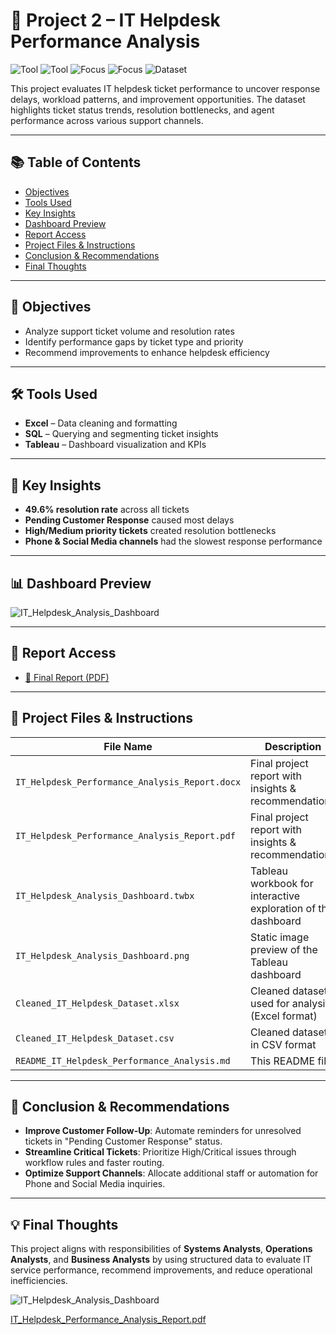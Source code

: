 # 📌 Project 2 – IT Helpdesk Performance Analysis

![Tool](https://img.shields.io/badge/Tool-Tableau-blue) 
![Tool](https://img.shields.io/badge/Tool-Excel-green) 
![Focus](https://img.shields.io/badge/Focus-Operations_Analysis-lightgrey) 
![Focus](https://img.shields.io/badge/Focus-IT_Support-lightgrey) 
![Dataset](https://img.shields.io/badge/Dataset-Helpdesk-lightgrey)

This project evaluates IT helpdesk ticket performance to uncover response delays, workload patterns, and improvement opportunities. The dataset highlights ticket status trends, resolution bottlenecks, and agent performance across various support channels.

---

## 📚 Table of Contents
- [Objectives](#objectives)
- [Tools Used](#tools-used)
- [Key Insights](#key-insights)
- [Dashboard Preview](#dashboard-preview)
- [Report Access](#report-access)
- [Project Files & Instructions](#project-files--instructions)
- [Conclusion & Recommendations](#conclusion--recommendations)
- [Final Thoughts](#final-thoughts)

---

## 📌 Objectives
- Analyze support ticket volume and resolution rates
- Identify performance gaps by ticket type and priority
- Recommend improvements to enhance helpdesk efficiency

---

## 🛠️ Tools Used
- **Excel** – Data cleaning and formatting
- **SQL** – Querying and segmenting ticket insights
- **Tableau** – Dashboard visualization and KPIs

---

## 📌 Key Insights
- **49.6% resolution rate** across all tickets
- **Pending Customer Response** caused most delays
- **High/Medium priority tickets** created resolution bottlenecks
- **Phone & Social Media channels** had the slowest response performance

---

## 📊 Dashboard Preview

![IT_Helpdesk_Analysis_Dashboard](https://github.com/user-attachments/assets/b916b1e8-035b-4214-8659-7489b5199cc7)


---

## 📄 Report Access

- [📄 Final Report (PDF)](https://github.com/user-attachments/files/19726580/IT_Helpdesk_Performance_Analysis_Report.pdf)
---

## 📂 Project Files & Instructions

| File Name                                     | Description                                                            |
|----------------------------------------------|------------------------------------------------------------------------|
| `IT_Helpdesk_Performance_Analysis_Report.docx`| Final project report with insights & recommendations                   |
| `IT_Helpdesk_Performance_Analysis_Report.pdf` | Final project report with insights & recommendations                   |
| `IT_Helpdesk_Analysis_Dashboard.twbx`         | Tableau workbook for interactive exploration of the dashboard          |
| `IT_Helpdesk_Analysis_Dashboard.png`          | Static image preview of the Tableau dashboard                          |
| `Cleaned_IT_Helpdesk_Dataset.xlsx`            | Cleaned dataset used for analysis (Excel format)                       |
| `Cleaned_IT_Helpdesk_Dataset.csv`             | Cleaned dataset in CSV format                                          |
| `README_IT_Helpdesk_Performance_Analysis.md`  | This README file                                                       |

---

## 📌 Conclusion & Recommendations
- **Improve Customer Follow-Up**: Automate reminders for unresolved tickets in "Pending Customer Response" status.
- **Streamline Critical Tickets**: Prioritize High/Critical issues through workflow rules and faster routing.
- **Optimize Support Channels**: Allocate additional staff or automation for Phone and Social Media inquiries.

---

## 💡 Final Thoughts
This project aligns with responsibilities of **Systems Analysts**, **Operations Analysts**, and **Business Analysts** by using structured data to evaluate IT service performance, recommend improvements, and reduce operational inefficiencies.



![IT_Helpdesk_Analysis_Dashboard](https://github.com/user-attachments/assets/b916b1e8-035b-4214-8659-7489b5199cc7)


[IT_Helpdesk_Performance_Analysis_Report.pdf](https://github.com/user-attachments/files/19726580/IT_Helpdesk_Performance_Analysis_Report.pdf)
